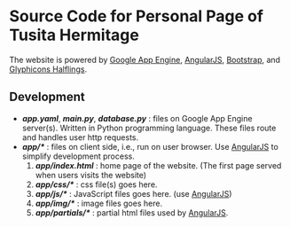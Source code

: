 Source Code for Personal Page of Tusita Hermitage
=========

The website is powered by [Google App Engine](https://developers.google.com/appengine/), [AngularJS](http://angularjs.org/), [Bootstrap](http://twitter.github.com/bootstrap/), and [Glyphicons Halflings](http://glyphicons.com/).

Development 
---------

* <i><b>app.yaml</b></i>, <i><b>main.py</b></i>, <i><b>database.py</b></i> : files on Google App Engine server(s). Written in Python programming language. These files route and handles user http requests.
* <i><b>app/\*</b></i> : files on client side, i.e., run on user browser. Use [AngularJS](http://angularjs.org/) to simplify development process.
  1. <i><b>app/index.html</b></i> : home page of the website. (The first page served when users visits the website)
  2. <i><b>app/css/\*</b></i> : css file(s) goes here.
  3. <i><b>app/js/\*</b></i> : JavaScript files goes here. (use [AngularJS](http://angularjs.org/))
  4. <i><b>app/img/\*</b></i> : image files goes here.
  5. <i><b>app/partials/\*</b></i> : partial html files used by [AngularJS](http://angularjs.org/).
